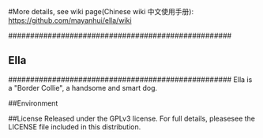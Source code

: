 #More details, see wiki page(Chinese wiki 中文使用手册): 
https://github.com/mayanhui/ella/wiki

###################################################
## Ella ############
###################################################
Ella is a "Border Collie", a handsome and smart dog.




##Environment

##License
Released under the GPLv3 license. For full details, pleasesee the LICENSE file included in this distribution.

